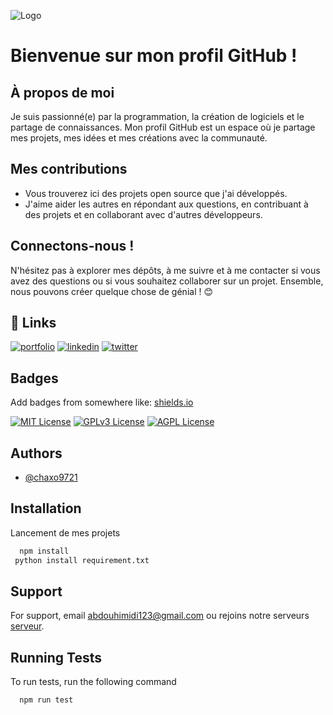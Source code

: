 
![Logo](https://images-ext-1.discordapp.net/external/fmH0mNsiJSoe0n_4IPnut6CLTCAvtckOwaqEz6LnmGo/https/i.imgur.com/pYZ4rfl.png?format=webp&quality=lossless)

# Bienvenue sur mon profil GitHub !

## À propos de moi
Je suis passionné(e) par la programmation, la création de logiciels et le partage de connaissances. Mon profil GitHub est un espace où je partage mes projets, mes idées et mes créations avec la communauté.

## Mes contributions
- Vous trouverez ici des projets open source que j'ai développés.
- J'aime aider les autres en répondant aux questions, en contribuant à des projets et en collaborant avec d'autres développeurs.

## Connectons-nous !
N'hésitez pas à explorer mes dépôts, à me suivre et à me contacter si vous avez des questions ou si vous souhaitez collaborer sur un projet. Ensemble, nous pouvons créer quelque chose de génial ! 😊



## 🔗 Links
[![portfolio](https://img.shields.io/badge/my_portfolio-000?style=for-the-badge&logo=ko-fi&logoColor=white)](https://katherineoelsner.com/)
[![linkedin](https://img.shields.io/badge/linkedin-0A66C2?style=for-the-badge&logo=linkedin&logoColor=white)](https://www.linkedin.com/)
[![twitter](https://img.shields.io/badge/twitter-1DA1F2?style=for-the-badge&logo=twitter&logoColor=white)](https://twitter.com/)


## Badges

Add badges from somewhere like: [shields.io](https://shields.io/)

[![MIT License](https://img.shields.io/badge/License-MIT-green.svg)](https://choosealicense.com/licenses/mit/)
[![GPLv3 License](https://img.shields.io/badge/License-GPL%20v3-yellow.svg)](https://opensource.org/licenses/)
[![AGPL License](https://img.shields.io/badge/license-AGPL-blue.svg)](http://www.gnu.org/licenses/agpl-3.0)


## Authors

- [@chaxo9721](https://www.github.com/chaxo9721)


## Installation

Lancement de mes projets  

```bash
  npm install 
 python install requirement.txt
```
    
## Support

For support, email abdouhimidi123@gmail.com ou rejoins notre serveurs [serveur](https://discord.gg/F2dNDJ3a5E).


## Running Tests

To run tests, run the following command

```bash
  npm run test
```
